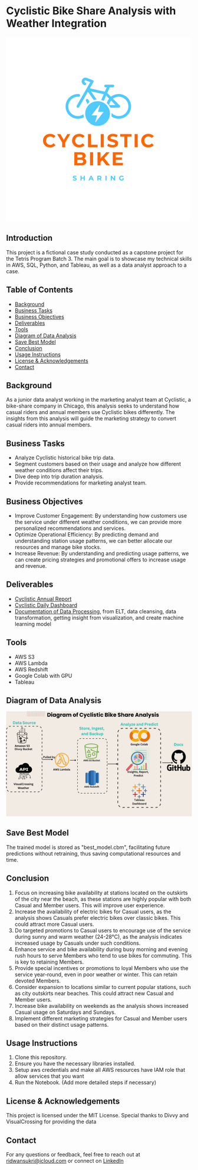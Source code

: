 # Cyclistic Bike Share Analysis with Weather Integration
![Cyclistic-logo](https://github.com/ridwansukri/cyclistic-bike-share-with-weather/blob/main/cyclistic-logo.png)

## Introduction
This project is a fictional case study conducted as a capstone project for the Tetris Program Batch 3. The main goal is to showcase my technical skills in AWS, SQL, Python, and Tableau, as well as a data analyst approach to a case.

## Table of Contents
- [Background](#background)
- [Business Tasks](#business-tasks)
- [Business Objectives](#business-objectives)
- [Deliverables](#deliverables)
- [Tools](#tools)
- [Diagram of Data Analysis](#diagram-of-data-analysis)
- [Save Best Model](#save-best-model)
- [Conclusion](#conclusion)
- [Usage Instructions](#usage-instructions)
- [License & Acknowledgements](#license--acknowledgements)
- [Contact](#contact)

## Background
As a junior data analyst working in the marketing analyst team at Cyclistic, a bike-share company in Chicago, this analysis seeks to understand how casual riders and annual members use Cyclistic bikes differently. The insights from this analysis will guide the marketing strategy to convert casual riders into annual members.

## Business Tasks
- Analyze Cyclistic historical bike trip data.
- Segment customers based on their usage and analyze how different weather conditions affect their trips.
- Dive deep into trip duration analysis.
- Provide recommendations for marketing analyst team.

## Business Objectives
- Improve Customer Engagement: By understanding how customers use the service under different weather conditions, we can provide more personalized recommendations and services.
- Optimize Operational Efficiency: By predicting demand and understanding station usage patterns, we can better allocate our resources and manage bike stocks.
- Increase Revenue: By understanding and predicting usage patterns, we can create pricing strategies and promotional offers to increase usage and revenue.

## Deliverables
- [Cyclistic Annual Report](https://www.canva.com/design/DAFq4CjjTCw/yOjn2j3S4m5_Y7k0pJb0Ng/edit)
- [Cyclistic Daily Dashboard](https://public.tableau.com/app/profile/ridwan.sukri/viz/CyclisticDailyDashboard/Dashboard1)
- [Documentation of Data Processing](https://github.com/ridwansukri/cyclistic-bike-share-with-weather/blob/main/cyclistic_bike_share_analysis_with_weather.ipynb), from ELT, data cleansing, data transformation, getting insight from visualization, and create machine learning model

## Tools
- AWS S3
- AWS Lambda
- AWS Redshift
- Google Colab with GPU
- Tableau

## Diagram of Data Analysis
![Diagram of Data Analysis](https://github.com/ridwansukri/cyclistic-bike-share-with-weather/blob/main/Diagram%20Data%20Analysis.jpg)

## Save Best Model
The trained model is stored as "best_model.cbm", facilitating future predictions without retraining, thus saving computational resources and time.

## Conclusion

1. Focus on increasing bike availability at stations located on the outskirts of the city near the beach, as these stations are highly popular with both Casual and Member users. This will improve user experience.
2. Increase the availability of electric bikes for Casual users, as the analysis shows Casuals prefer electric bikes over classic bikes. This could attract more Casual users.
3. Do targeted promotions to Casual users to encourage use of the service during sunny and warm weather (24-28°C), as the analysis indicates increased usage by Casuals under such conditions.
4. Enhance service and bike availability during busy morning and evening rush hours to serve Members who tend to use bikes for commuting. This is key to retaining Members.
5. Provide special incentives or promotions to loyal Members who use the service year-round, even in poor weather or winter. This can retain devoted Members.
6. Consider expansion to locations similar to current popular stations, such as city outskirts near beaches. This could attract new Casual and Member users.
7. Increase bike availability on weekends as the analysis shows increased Casual usage on Saturdays and Sundays.
8. Implement different marketing strategies for Casual and Member users based on their distinct usage patterns.


## Usage Instructions
1. Clone this repository.
2. Ensure you have the necessary libraries installed.
3. Setup aws credentials and make all AWS resources have IAM role that allow services that you want
4. Run the Notebook.
(Add more detailed steps if necessary)

## License & Acknowledgements
This project is licensed under the MIT License. 
Special thanks to Divvy and VisualCrossing for providing the data

## Contact
For any questions or feedback, feel free to reach out at ridwansukri@icloud.com or connect on [LinkedIn](https://www.linkedin.com/in/muh-ridwan-sukri)
